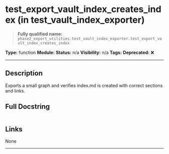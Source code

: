 # test_export_vault_index_creates_index (in test_vault_index_exporter)
> **Fully qualified name:** `phase2_export_utilities.test_vault_index_exporter.test_export_vault_index_creates_index`

**Type:** function
**Module:** 
**Status:** n/a
**Visibility:** n/a
**Tags:** 
**Deprecated:** ❌

---

## Description
Exports a small graph and verifies index.md is created with correct sections and links.

## Full Docstring
```

```

## Links
None

---
